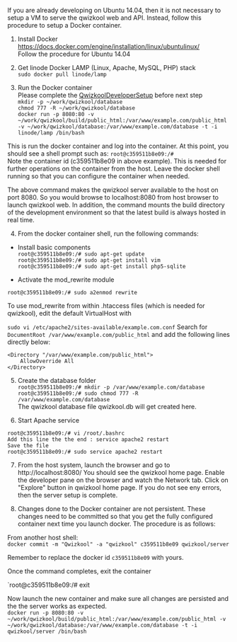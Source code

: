 If you are already developing on Ubuntu 14.04, then it is not necessary to setup a VM to serve the qwizkool web and API. Instead, follow this
procedure to setup a Docker container.  

1. Install Docker  
https://docs.docker.com/engine/installation/linux/ubuntulinux/  
Follow the procedure for Ubuntu 14.04  

2. Get linode Docker LAMP (Linux, Apache, MySQL, PHP) stack  
`sudo docker pull linode/lamp`

3. Run the Docker container  
Please complete the [QwizkoolDeveloperSetup](QwizkoolDeveloperSetup.md) before next step  
`mkdir -p ~/work/qwizkool/database`  
`chmod 777 -R ~/work/qwizkool/database`  
`docker run -p 8080:80 -v ~/work/qwizkool/build/public_html:/var/www/example.com/public_html -v ~/work/qwizkool/database:/var/www/example.com/database -t -i linode/lamp /bin/bash`  

This is run the docker container and log into the container. At this point, you should see a shell prompt such as:
`root@c359511b8e09:/#`  
Note the container id (c359511b8e09 in above example). This is needed for further
operations on the container from the host. Leave the docker shell running so that
you can configure the container when needed.  

The above command makes the qwizkool server available to the host on port 8080. So you would browse to localhost:8080 from host
browser to launch qwizkool web. In addition, the command mounts the build directory of the development environment so that the latest
build is always hosted in real time.  

4. From the docker container shell, run the following commands:  

* Install basic components  
`root@c359511b8e09:/# sudo apt-get update`  
`root@c359511b8e09:/# sudo apt-get install vim`  
`root@c359511b8e09:/# sudo apt-get install php5-sqlite`  

* Activate the mod_rewrite module  

`root@c359511b8e09:/# sudo a2enmod rewrite`  

To use mod_rewrite from within .htaccess files (which is needed for qwizkool), edit the default VirtualHost with  

`sudo vi /etc/apache2/sites-available/example.com.conf`
Search for `DocumentRoot /var/www/example.com/public_html` and add the following lines directly below:  

```
<Directory "/var/www/example.com/public_html">
    AllowOverride All
</Directory>
```
5. Create the database folder  
`root@c359511b8e09:/# mkdir -p /var/www/example.com/database`  
`root@c359511b8e09:/# sudo chmod 777 -R /var/www/example.com/database`  
The qwizkool database file qwizkool.db will get created here.  

6. Start Apache service  
```
root@c359511b8e09:/# vi /root/.bashrc
Add this line the the end : service apache2 restart
Save the file
root@c359511b8e09:/# sudo service apache2 restart
```
7. From the host system, launch the browser and go to http://localhost:8080/
You should see the qwizkool home page. Enable the developer pane on the browser and watch the Network tab. 
Click on "Explore" button in qwizkool home page. If you do not see eny errors, then the server setup is complete.  

8. Changes done to the Docker container are not persistent. These changes need to be committed so that you get the fully configured
container next time you launch docker. The procedure is as follows:  

From another host shell:  
`docker commit -m "Qwizkool" -a "qwizkool" c359511b8e09 qwizkool/server`  

Remember to replace the docker id `c359511b8e09` with yours.  

Once the command completes, exit the container  

`root@c359511b8e09:/# exit  

Now launch the new container and make sure all changes are persisted and the the server works as expected.  
`docker run -p 8080:80 -v ~/work/qwizkool/build/public_html:/var/www/example.com/public_html -v ~/work/qwizkool/database:/var/www/example.com/database -t -i qwizkool/server /bin/bash`  



